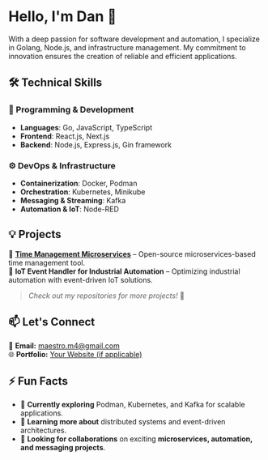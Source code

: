 # Hello, I'm Dan 👋

With a deep passion for software development and automation, I specialize in Golang, Node.js, and infrastructure management. My commitment to innovation ensures the creation of reliable and efficient applications.

## 🛠️ Technical Skills
### **🚀 Programming & Development**
- **Languages**: Go, JavaScript, TypeScript  
- **Frontend**: React.js, Next.js  
- **Backend**: Node.js, Express.js, Gin framework  

### **⚙️ DevOps & Infrastructure**
- **Containerization**: Docker, Podman  
- **Orchestration**: Kubernetes, Minikube  
- **Messaging & Streaming**: Kafka  
- **Automation & IoT**: Node-RED  

## 💡 Projects
🔹 **[Time Management Microservices](https://github.com/maestrom4/time-management-microservices)** – Open-source microservices-based time management tool.  
🔹 **IoT Event Handler for Industrial Automation** – Optimizing industrial automation with event-driven IoT solutions.  

> *Check out my repositories for more projects!* 🚀

## 📫 Let's Connect
📧 **Email:** maestro.m4@gmail.com  
🌐 **Portfolio:** [Your Website (if applicable)](https://yourwebsite.com)  

## ⚡ Fun Facts
- 🔭 **Currently exploring** Podman, Kubernetes, and Kafka for scalable applications.  
- 🌱 **Learning more about** distributed systems and event-driven architectures.  
- 🎯 **Looking for collaborations** on exciting **microservices, automation, and messaging projects**.  

<!-- Remember to replace [maestrom4] with your actual GitHub username and [maestro.m4@gmail.com] with your contact email -->

<!-- This is a comment: Update this template with your actual data -->
